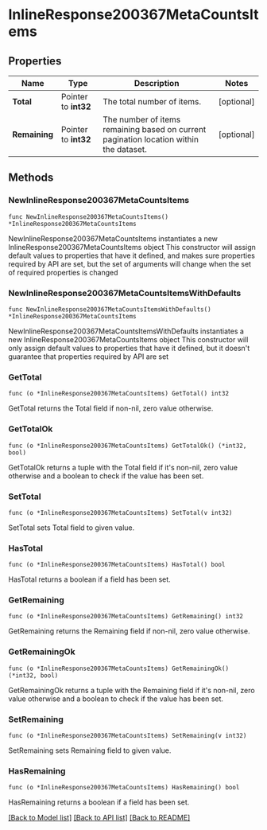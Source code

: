 # InlineResponse200367MetaCountsItems

## Properties

Name | Type | Description | Notes
------------ | ------------- | ------------- | -------------
**Total** | Pointer to **int32** | The total number of items. | [optional] 
**Remaining** | Pointer to **int32** | The number of items remaining based on current pagination location within the dataset. | [optional] 

## Methods

### NewInlineResponse200367MetaCountsItems

`func NewInlineResponse200367MetaCountsItems() *InlineResponse200367MetaCountsItems`

NewInlineResponse200367MetaCountsItems instantiates a new InlineResponse200367MetaCountsItems object
This constructor will assign default values to properties that have it defined,
and makes sure properties required by API are set, but the set of arguments
will change when the set of required properties is changed

### NewInlineResponse200367MetaCountsItemsWithDefaults

`func NewInlineResponse200367MetaCountsItemsWithDefaults() *InlineResponse200367MetaCountsItems`

NewInlineResponse200367MetaCountsItemsWithDefaults instantiates a new InlineResponse200367MetaCountsItems object
This constructor will only assign default values to properties that have it defined,
but it doesn't guarantee that properties required by API are set

### GetTotal

`func (o *InlineResponse200367MetaCountsItems) GetTotal() int32`

GetTotal returns the Total field if non-nil, zero value otherwise.

### GetTotalOk

`func (o *InlineResponse200367MetaCountsItems) GetTotalOk() (*int32, bool)`

GetTotalOk returns a tuple with the Total field if it's non-nil, zero value otherwise
and a boolean to check if the value has been set.

### SetTotal

`func (o *InlineResponse200367MetaCountsItems) SetTotal(v int32)`

SetTotal sets Total field to given value.

### HasTotal

`func (o *InlineResponse200367MetaCountsItems) HasTotal() bool`

HasTotal returns a boolean if a field has been set.

### GetRemaining

`func (o *InlineResponse200367MetaCountsItems) GetRemaining() int32`

GetRemaining returns the Remaining field if non-nil, zero value otherwise.

### GetRemainingOk

`func (o *InlineResponse200367MetaCountsItems) GetRemainingOk() (*int32, bool)`

GetRemainingOk returns a tuple with the Remaining field if it's non-nil, zero value otherwise
and a boolean to check if the value has been set.

### SetRemaining

`func (o *InlineResponse200367MetaCountsItems) SetRemaining(v int32)`

SetRemaining sets Remaining field to given value.

### HasRemaining

`func (o *InlineResponse200367MetaCountsItems) HasRemaining() bool`

HasRemaining returns a boolean if a field has been set.


[[Back to Model list]](../README.md#documentation-for-models) [[Back to API list]](../README.md#documentation-for-api-endpoints) [[Back to README]](../README.md)


